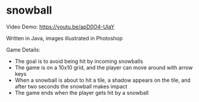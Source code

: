 # snowball
Video Demo: https://youtu.be/apD0O4-UlaY

Written in Java, images illustrated in Photoshop

Game Details: 
* The goal is to avoid being hit by incoming snowballs 
* The game is on a 10x10 grid, and the player can move around with arrow keys
* When a snowball is about to hit a tile, a shadow appears on the tile, and after two seconds the snowball makes impact
* The game ends when the player gets hit by a snowball



